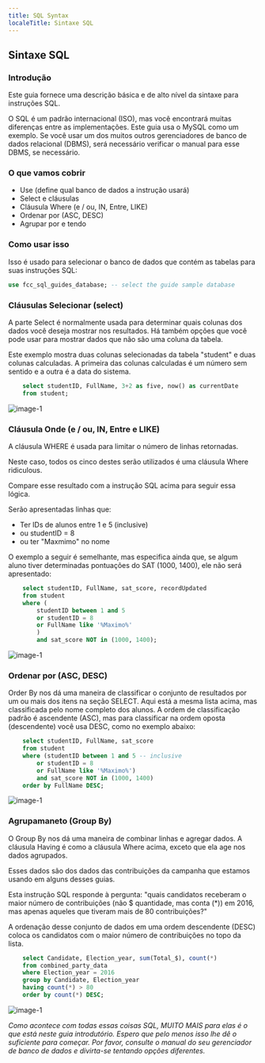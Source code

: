 ```yaml
---
title: SQL Syntax
localeTitle: Sintaxe SQL
---
```

## Sintaxe SQL

### Introdução

Este guia fornece uma descrição básica e de alto nível da sintaxe para instruções SQL.

O SQL é um padrão internacional (ISO), mas você encontrará muitas diferenças entre as implementações. Este guia usa o MySQL como um exemplo. Se você usar um dos muitos outros gerenciadores de banco de dados relacional (DBMS), será necessário verificar o manual para esse DBMS, se necessário.

### O que vamos cobrir

*   Use (define qual banco de dados a instrução usará)
*   Select e cláusulas
*   Cláusula Where (e / ou, IN, Entre, LIKE)
*   Ordenar por (ASC, DESC)
*   Agrupar por e tendo

### Como usar isso

Isso é usado para selecionar o banco de dados que contém as tabelas para suas instruções SQL:

```sql
use fcc_sql_guides_database; -- select the guide sample database 
```

### Cláusulas Selecionar (select)

A parte Select é normalmente usada para determinar quais colunas dos dados você deseja mostrar nos resultados. Há também opções que você pode usar para mostrar dados que não são uma coluna da tabela.

Este exemplo mostra duas colunas selecionadas da tabela "student" e duas colunas calculadas. A primeira das colunas calculadas é um número sem sentido e a outra é a data do sistema.

```sql
    select studentID, FullName, 3+2 as five, now() as currentDate 
    from student; 
```

![image-1](https://github.com/SteveChevalier/guide-images/blob/master/syntax01.JPG)

### Cláusula Onde (e / ou, IN, Entre e LIKE)

A cláusula WHERE é usada para limitar o número de linhas retornadas.

Neste caso, todos os cinco destes serão utilizados é uma cláusula Where ridiculous.

Compare esse resultado com a instrução SQL acima para seguir essa lógica.

Serão apresentadas linhas que:

*   Ter IDs de alunos entre 1 e 5 (inclusive)
*   ou studentID = 8
*   ou ter "Maxmimo" no nome

O exemplo a seguir é semelhante, mas especifica ainda que, se algum aluno tiver determinadas pontuações do SAT (1000, 1400), ele não será apresentado:

```sql
    select studentID, FullName, sat_score, recordUpdated 
    from student 
    where ( 
        studentID between 1 and 5 
        or studentID = 8 
        or FullName like '%Maximo%' 
        ) 
        and sat_score NOT in (1000, 1400); 
```

![image-1](https://github.com/SteveChevalier/guide-images/blob/master/syntax02.JPG)

### Ordenar por (ASC, DESC)

Order By nos dá uma maneira de classificar o conjunto de resultados por um ou mais dos itens na seção SELECT. Aqui está a mesma lista acima, mas classificada pelo nome completo dos alunos. A ordem de classificação padrão é ascendente (ASC), mas para classificar na ordem oposta (descendente) você usa DESC, como no exemplo abaixo:

```sql
    select studentID, FullName, sat_score 
    from student 
    where (studentID between 1 and 5 -- inclusive 
        or studentID = 8 
        or FullName like '%Maximo%') 
        and sat_score NOT in (1000, 1400) 
    order by FullName DESC; 
```

![image-1](https://github.com/SteveChevalier/guide-images/blob/master/syntax03.JPG)

### Agrupamaneto (Group By)

O Group By nos dá uma maneira de combinar linhas e agregar dados. A cláusula Having é como a cláusula Where acima, exceto que ela age nos dados agrupados.

Esses dados são dos dados das contribuições da campanha que estamos usando em alguns desses guias.

Esta instrução SQL responde à pergunta: "quais candidatos receberam o maior número de contribuições (não $ quantidade, mas conta (\*)) em 2016, mas apenas aqueles que tiveram mais de 80 contribuições?"

A ordenação desse conjunto de dados em uma ordem descendente (DESC) coloca os candidatos com o maior número de contribuições no topo da lista.

```sql
    select Candidate, Election_year, sum(Total_$), count(*) 
    from combined_party_data 
    where Election_year = 2016 
    group by Candidate, Election_year 
    having count(*) > 80 
    order by count(*) DESC; 
```

![image-1](https://github.com/SteveChevalier/guide-images/blob/master/syntax04.JPG)

_Como acontece com todas essas coisas SQL, MUITO MAIS para elas é o que está neste guia introdutório. Espero que pelo menos isso lhe dê o suficiente para começar. Por favor, consulte o manual do seu gerenciador de banco de dados e divirta-se tentando opções diferentes._
